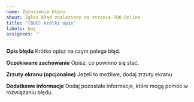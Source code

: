 ```yaml
---
name: Zgłoszenie błędu
about: Zgłoś błąd znaleziony na stronie ZOO Online
title: "[BUG] krótki opis"
labels: bug
assignees: ''
---
```

**Opis błędu**
Krótko opisz na czym polega błąd.

**Oczekiwane zachowanie**
Opisz, co powinno się stać.

**Zrzuty ekranu (opcjonalne)**
Jeżeli to możliwe, dodaj zrzuty ekranu

**Dodatkowe informacje**
Dodaj pozostałe informacje, które mogą pomóc w rozwiązaniu błędu.
